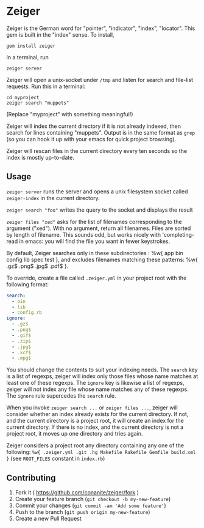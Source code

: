 # Zeiger

Zeiger is the German word for "pointer", "indicator", "index", "locator". This gem is built in the "index" sense. To install,

```
gem install zeiger
```

In a terminal, run

```
zeiger server
```

Zeiger will open a unix-socket under `/tmp` and listen for search and file-list requests. Run this in a terminal:

```
cd myproject
zeiger search "muppets"
```

(Replace "myproject" with something meaningful!)

Zeiger will index the current directory if it is not already indexed, then search for lines containing "muppets". Output is in the same format as `grep` (so you can hook it up with your emacs for quick project browsing).

Zeiger will rescan files in the current directory every ten seconds so the index is mostly up-to-date.



## Usage

`zeiger server` runs the server and opens a unix filesystem socket called `zeiger-index` in the current directory.

`zeiger search "foo"` writes the query to the socket and displays the result

`zeiger files "xed"` asks for the list of filenames corresponding to the argument ("xed"). With no argument, return all filenames. Files are sorted by length of filename. This sounds odd, but works nicely with 'completing-read in emacs: you will find the file you want in fewer keystrokes.

By default, Zeiger searches only in these subdirectories : %w{ app bin config lib spec test }, and excludes filenames matching these patterns: %w{ .gz$ .png$ .jpg$ .pdf$ }.

To override, create a file called `.zeiger.yml` in your project root with the following format:

```yaml
search:
  - bin
  - lib
  - config.rb
ignore:
  - .gz$
  - .png$
  - .gif$
  - .zip$
  - .jpg$
  - .xcf$
  - .mpg$
```

You should change the contents to suit your indexing needs. The `search` key is a list of regexps, zeiger will index only those files whose name matches at least one of these regexps. The `ignore` key is likewise a list of regexps, zeiger will not index any file whose name matches any of these regexps. The `ignore` rule supercedes the `search` rule.

When you invoke `zeiger search ...` or `zeiger files ...`, zeiger will consider whether an index already exists for the current directory. If not, and the current directory is a project root, it will create an index for the current directory. If there is no index, and the current directory is not a project root, it moves up one directory and tries again.

Zeiger considers a project root any directory containing any one of the following: `%w{ .zeiger.yml .git .hg Makefile Rakefile Gemfile build.xml }` (see `ROOT_FILES` constant in `index.rb`)


## Contributing

1. Fork it ( https://github.com/conanite/zeiger/fork )
2. Create your feature branch (`git checkout -b my-new-feature`)
3. Commit your changes (`git commit -am 'Add some feature'`)
4. Push to the branch (`git push origin my-new-feature`)
5. Create a new Pull Request

